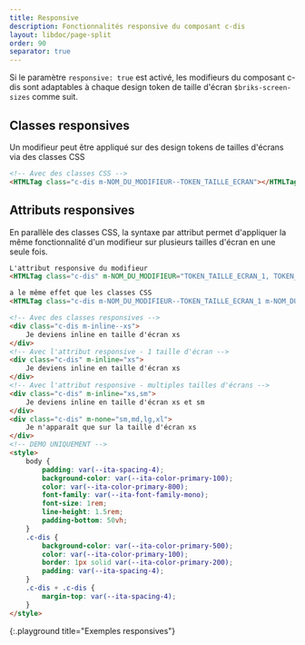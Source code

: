 ```yaml
---
title: Responsive
description: Fonctionnalités responsive du composant c-dis
layout: libdoc/page-split
order: 90
separator: true
---
```

Si le paramètre `responsive: true` est activé, les modifieurs du composant c-dis sont adaptables à chaque design token de taille d'écran `$briks-screen-sizes` comme suit.

## Classes responsives

Un modifieur peut être appliqué sur des design tokens de tailles d'écrans via des classes CSS

```html
<!-- Avec des classes CSS -->
<HTMLTag class="c-dis m-NOM_DU_MODIFIEUR--TOKEN_TAILLE_ECRAN"></HTMLTag>
```

## Attributs responsives

En parallèle des classes CSS, la syntaxe par attribut permet d'appliquer la même fonctionnalité d'un modifieur sur plusieurs tailles d'écran en une seule fois.

```html
L'attribut responsive du modifieur
<HTMLTag class="c-dis" m-NOM_DU_MODIFIEUR="TOKEN_TAILLE_ECRAN_1, TOKEN_TAILLE_ECRAN_2, TOKEN_TAILLE_ECRAN_3"></HTMLTag>

a le même effet que les classes CSS
<HTMLTag class="c-dis m-NOM_DU_MODIFIEUR--TOKEN_TAILLE_ECRAN_1 m-NOM_DU_MODIFIEUR--TOKEN_TAILLE_ECRAN_2 m-NOM_DU_MODIFIEUR--TOKEN_TAILLE_ECRAN_3"></HTMLTag>
```

```html
<!-- Avec des classes responsives -->
<div class="c-dis m-inline--xs">
    Je deviens inline en taille d'écran xs
</div>
<!-- Avec l'attribut responsive - 1 taille d'écran -->
<div class="c-dis" m-inline="xs">
    Je deviens inline en taille d'écran xs
</div>
<!-- Avec l'attribut responsive - multiples tailles d'écrans -->
<div class="c-dis" m-inline="xs,sm">
    Je deviens inline en taille d'écran xs et sm
</div>
<div class="c-dis" m-none="sm,md,lg,xl">
    Je n'apparaît que sur la taille d'écran xs
</div>
<!-- DEMO UNIQUEMENT -->
<style>
    body {
        padding: var(--ita-spacing-4);
        background-color: var(--ita-color-primary-100);
        color: var(--ita-color-primary-800);
        font-family: var(--ita-font-family-mono);
        font-size: 1rem;
        line-height: 1.5rem;
        padding-bottom: 50vh;
    }
    .c-dis {
        background-color: var(--ita-color-primary-500);
        color: var(--ita-color-primary-100);
        border: 1px solid var(--ita-color-primary-200);
        padding: var(--ita-spacing-4);
    }
    .c-dis + .c-dis {
        margin-top: var(--ita-spacing-4);
    }
</style>
```
{:.playground title="Exemples responsives"}